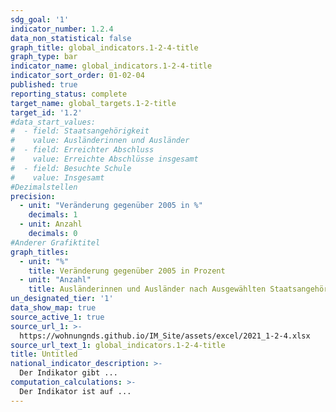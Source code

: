 ```yaml
---
sdg_goal: '1'
indicator_number: 1.2.4
data_non_statistical: false
graph_title: global_indicators.1-2-4-title
graph_type: bar
indicator_name: global_indicators.1-2-4-title
indicator_sort_order: 01-02-04
published: true
reporting_status: complete
target_name: global_targets.1-2-title
target_id: '1.2'
#data_start_values:
#  - field: Staatsangehörigkeit
#    value: Ausländerinnen und Ausländer
#  - field: Erreichter Abschluss
#    value: Erreichte Abschlüsse insgesamt
#  - field: Besuchte Schule
#    value: Insgesamt
#Dezimalstellen
precision:
  - unit: "Veränderung gegenüber 2005 in %"
    decimals: 1
  - unit: Anzahl
    decimals: 0
#Anderer Grafiktitel
graph_titles:
  - unit: "%"
    title: Veränderung gegenüber 2005 in Prozent
  - unit: "Anzahl"
    title: Ausländerinnen und Ausländer nach Ausgewählten Staatsangehörigkeiten
un_designated_tier: '1'
data_show_map: true
source_active_1: true
source_url_1: >-
  https://wohnungnds.github.io/IM_Site/assets/excel/2021_1-2-4.xlsx
source_url_text_1: global_indicators.1-2-4-title
title: Untitled
national_indicator_description: >-
  Der Indikator gibt ...
computation_calculations: >-
  Der Indikator ist auf ...
---
```

